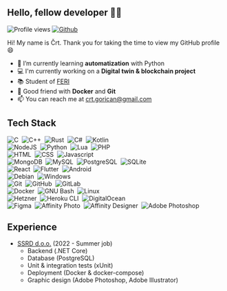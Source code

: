 ## Hello, fellow developer 👋🏼

![Profile views](https://visitor-badge.glitch.me/badge?page_id=cgorican)
[![Github](https://img.shields.io/github/followers/cgorican?label=follow&style=social)](https://github.com/cgorican)

Hi! My name is Črt. Thank you for taking the time to view my GitHub profile 😄

- 🌱 I’m currently learning <b>automatization</b> with Python
- 💻 I'm currently working on a <b>Digital twin & blockchain project</b>
- 📚 Student of <a href="https://feri.um.si/">FERI</a>
- 🐳 Good friend with <b>Docker</b> and <b>Git</b>
- 📫 You can reach me at <a href="mailto:crt.gorican@gmail.com">crt.gorican@gmail.com</a>

<!--
- 🤔 I’m looking for help with <b>game hacking</b>
- 🔭 Would like to learn <b>hack games<b>
- ⚡ Fun fact: I like to learn ethical hacking in my free time
- 📚 Student of <a href="https://feri.um.si/">FERI</a>
-->

## Tech Stack

![C](https://img.shields.io/badge/-C-1A1A1A?style=flat&logo=C&logoColor=A3E1F0)&nbsp;
![C++](https://img.shields.io/badge/-C%2B%2B-1A1A1A?style=flat&logo=C%2B%2B&logoColor=5773C9)&nbsp;
![Rust](https://img.shields.io/badge/-Rust-1A1A1A?style=flat&logo=Rust)&nbsp;
![C#](https://img.shields.io/badge/-C%23-1A1A1A?style=flat&logo=C#)&nbsp;
![Kotlin](https://img.shields.io/badge/-Kotlin-1A1A1A?style=flat&logo=Kotlin)&nbsp;
<br/>
![NodeJS](https://img.shields.io/badge/-NodeJS-1A1A1A?style=flat&logo=Node.js)&nbsp;
![Python](https://img.shields.io/badge/-Python-1A1A1A?style=flat&logo=Python)&nbsp;
![Lua](https://img.shields.io/badge/-Lua-2C2D72?style=flat&logo=Lua)&nbsp;
![PHP](https://img.shields.io/badge/-PHP-1A1A1A?style=flat&logo=PHP)&nbsp;
<br/>
![HTML](https://img.shields.io/badge/-HTML5-1A1A1A?style=flat&logo=html5)&nbsp;
![CSS](https://img.shields.io/badge/-CSS3-1A1A1A?style=flat&logo=css3&logoColor=2862E9)&nbsp;
![Javascript](https://img.shields.io/badge/-Javascript-1A1A1A?style=flat&logo=javascript)&nbsp;
<br/>
![MongoDB](https://img.shields.io/badge/-MongoDB-1A1A1A?style=flat&logo=mongodb)&nbsp;
![MySQL](https://img.shields.io/badge/-MySQL-00758f?style=flat&logo=mysql&logoColor=white)&nbsp;
![PostgreSQL](https://img.shields.io/badge/-PostgreSQL-4169E1?style=flat&logo=postgresql&logoColor=white)&nbsp;
![SQLite](https://img.shields.io/badge/-SQLite-003B57?style=flat&logo=sqlite)&nbsp;
<br/>
![React](https://img.shields.io/badge/-React-1A1A1A?style=flat&logo=React&logoColor=61DAFB)&nbsp;
![Flutter](https://img.shields.io/badge/-Flutter-EBEBEB?style=flat&logo=Flutter&logoColor=02569B)&nbsp;
![Android](https://img.shields.io/badge/-Android-1A1A1A?style=flat&logo=Android&logoColor=3DDC84)&nbsp;
<br/>
![Debian](https://img.shields.io/badge/-Debian-A81D33?style=flat&logo=Debian)&nbsp;
![Windows](https://img.shields.io/badge/-Windows-1A1A1A?style=flat&logo=Windows)&nbsp;
<br/>
![Git](https://img.shields.io/badge/-Git-F05032?style=flat&logo=Git&logoColor=white)&nbsp;
![GitHub](https://img.shields.io/badge/-GitHub-1A1A1A?style=flat&logo=GitHub&logoColor=white)&nbsp;
![GitLab](https://img.shields.io/badge/-GitLab-1A1A1A?style=flat&logo=GitLab)&nbsp;
<br/>
![Docker](https://img.shields.io/badge/-Docker-2496ED?style=flat&logo=Docker&logoColor=white)&nbsp;
![GNU Bash](https://img.shields.io/badge/-GNU_Bash-1A1A1A?style=flat&logo=gnu-bash&logoColor=white)&nbsp;
![Linux](https://img.shields.io/badge/-Linux-FCC624?style=flat&logo=Linux&logoColor=black)&nbsp;
<br/>
![Hetzner](https://img.shields.io/badge/-Hetzner-D50C2D?style=flat&logo=Hetzner)&nbsp;
![Heroku CLI](https://img.shields.io/badge/-Heroku-430098?style=flat&logo=Heroku&logoColor=white)&nbsp;
![DigitalOcean](https://img.shields.io/badge/-DigitalOcean-0080FF?style=flat&logo=DigitalOcean&logoColor=white)&nbsp;
<br/>
![Figma](https://img.shields.io/badge/-Figma-1A1A1A?style=flat&logo=Figma)&nbsp;
![Affinity Photo](https://img.shields.io/badge/-Affinity_Photo-1A1A1A?style=flat&logo=affinity%20photo&logoColor=F189FF)&nbsp;
![Affinity Designer](https://img.shields.io/badge/-Affinity_Designer-1A1A1A?style=flat&logo=affinity%20designer&logoColor=52D0FB)&nbsp;
![Adobe Photoshop](https://img.shields.io/badge/-Adobe_Photoshop-001E38?style=flat&logo=adobe%20photoshop&logoColor=25A7FF)&nbsp;

## Experience
- [SSRD d.o.o.](https://ssrd.io/) (2022 - Summer job)
  - Backend (.NET Core)
  - Database (PostgreSQL)
  - Unit & integration tests (xUnit)
  - Deployment (Docker & docker-compose)
  - Graphic design (Adobe Photoshop, Adobe Illustrator)

<!--
Icon resources:
https://simpleicons.org/
https://img.icons8.com/
-->
